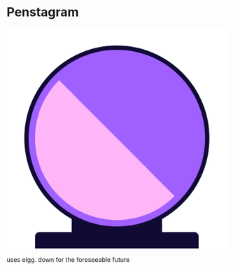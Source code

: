# Penstagram
![Logo of a purple crystal ball](/favicon.png)

uses elgg. down for the foreseeable future
